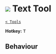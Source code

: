 # ![](https://raw.githubusercontent.com/jbunke/stipple-effect/master/res/icons/text_tool.png) Text Tool

[`< Tools`](./tools.md)

**Hotkey:** <kbd>T</kbd>

## Behaviour

<!-- TODO -->
